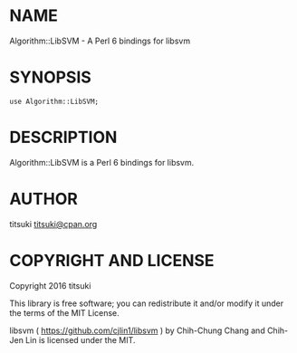 NAME
====

Algorithm::LibSVM - A Perl 6 bindings for libsvm

SYNOPSIS
========

    use Algorithm::LibSVM;

DESCRIPTION
===========

Algorithm::LibSVM is a Perl 6 bindings for libsvm.

AUTHOR
======

titsuki <titsuki@cpan.org>

COPYRIGHT AND LICENSE
=====================

Copyright 2016 titsuki

This library is free software; you can redistribute it and/or modify it under the terms of the MIT License.

libsvm ( https://github.com/cjlin1/libsvm ) by Chih-Chung Chang and Chih-Jen Lin is licensed under the MIT.
